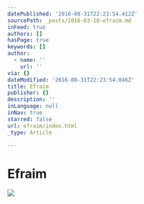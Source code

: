 ```yaml
---
datePublished: '2016-08-31T22:23:54.412Z'
sourcePath: _posts/2016-03-18-efraim.md
inFeed: true
authors: []
hasPage: true
keywords: []
author:
  - name: ''
    url: ''
via: {}
dateModified: '2016-08-31T22:23:54.046Z'
title: Efraim
publisher: {}
description: ''
inLanguage: null
inNav: true
starred: false
url: efraim/index.html
_type: Article

---
```

# Efraim
![](https://the-grid-user-content.s3-us-west-2.amazonaws.com/0bc371a6-e136-4442-afd0-4e05610f3c47.jpg)